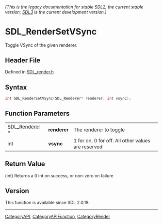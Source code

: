 ###### (This is the legacy documentation for stable SDL2, the current stable version; [SDL3](https://wiki.libsdl.org/SDL3/) is the current development version.)
# SDL_RenderSetVSync

Toggle VSync of the given renderer.

## Header File

Defined in [SDL_render.h](https://github.com/libsdl-org/SDL/blob/SDL2/include/SDL_render.h)

## Syntax

```c
int SDL_RenderSetVSync(SDL_Renderer* renderer, int vsync);
```

## Function Parameters

|                                |              |                                                    |
| ------------------------------ | ------------ | -------------------------------------------------- |
| [SDL_Renderer](SDL_Renderer) * | **renderer** | The renderer to toggle                             |
| int                            | **vsync**    | 1 for on, 0 for off. All other values are reserved |

## Return Value

(int) Returns a 0 int on success, or non-zero on failure

## Version

This function is available since SDL 2.0.18.

----
[CategoryAPI](CategoryAPI), [CategoryAPIFunction](CategoryAPIFunction), [CategoryRender](CategoryRender)

